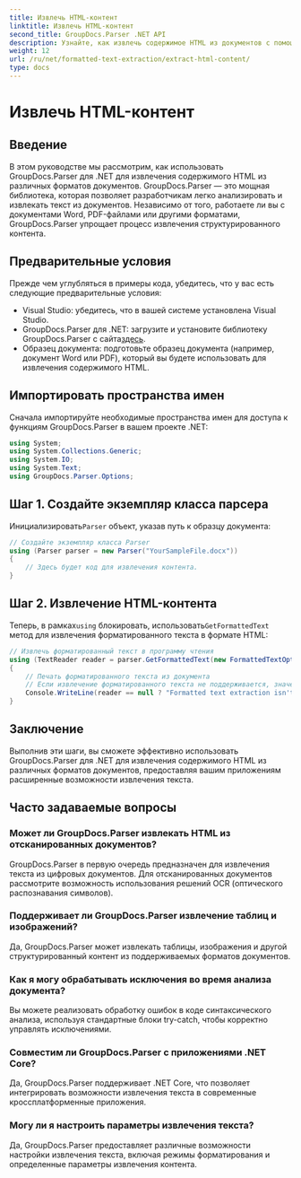 ```yaml
---
title: Извлечь HTML-контент
linktitle: Извлечь HTML-контент
second_title: GroupDocs.Parser .NET API
description: Узнайте, как извлечь содержимое HTML из документов с помощью GroupDocs.Parser для .NET. Простое в использовании руководство с примерами кода и пошаговыми инструкциями.
weight: 12
url: /ru/net/formatted-text-extraction/extract-html-content/
type: docs
---
```

# Извлечь HTML-контент

## Введение
В этом руководстве мы рассмотрим, как использовать GroupDocs.Parser для .NET для извлечения содержимого HTML из различных форматов документов. GroupDocs.Parser — это мощная библиотека, которая позволяет разработчикам легко анализировать и извлекать текст из документов. Независимо от того, работаете ли вы с документами Word, PDF-файлами или другими форматами, GroupDocs.Parser упрощает процесс извлечения структурированного контента.
## Предварительные условия
Прежде чем углубляться в примеры кода, убедитесь, что у вас есть следующие предварительные условия:
- Visual Studio: убедитесь, что в вашей системе установлена Visual Studio.
-  GroupDocs.Parser для .NET: загрузите и установите библиотеку GroupDocs.Parser с сайта[здесь](https://releases.groupdocs.com/parser/net/).
- Образец документа: подготовьте образец документа (например, документ Word или PDF), который вы будете использовать для извлечения содержимого HTML.

## Импортировать пространства имен
Сначала импортируйте необходимые пространства имен для доступа к функциям GroupDocs.Parser в вашем проекте .NET:
```csharp
using System;
using System.Collections.Generic;
using System.IO;
using System.Text;
using GroupDocs.Parser.Options;
```
## Шаг 1. Создайте экземпляр класса парсера
 Инициализировать`Parser` объект, указав путь к образцу документа:
```csharp
// Создайте экземпляр класса Parser
using (Parser parser = new Parser("YourSampleFile.docx"))
{
    // Здесь будет код для извлечения контента.
}
```
## Шаг 2. Извлечение HTML-контента
 Теперь, в рамках`using` блокировать, использовать`GetFormattedText` метод для извлечения форматированного текста в формате HTML:
```csharp
// Извлечь форматированный текст в программу чтения
using (TextReader reader = parser.GetFormattedText(new FormattedTextOptions(FormattedTextMode.Html)))
{
    // Печать форматированного текста из документа
    // Если извлечение форматированного текста не поддерживается, значение средства чтения равно нулю.
    Console.WriteLine(reader == null ? "Formatted text extraction isn't supported" : reader.ReadToEnd());
}
```

## Заключение
Выполнив эти шаги, вы сможете эффективно использовать GroupDocs.Parser для .NET для извлечения содержимого HTML из различных форматов документов, предоставляя вашим приложениям расширенные возможности извлечения текста.

## Часто задаваемые вопросы
### Может ли GroupDocs.Parser извлекать HTML из отсканированных документов?
GroupDocs.Parser в первую очередь предназначен для извлечения текста из цифровых документов. Для отсканированных документов рассмотрите возможность использования решений OCR (оптического распознавания символов).
### Поддерживает ли GroupDocs.Parser извлечение таблиц и изображений?
Да, GroupDocs.Parser может извлекать таблицы, изображения и другой структурированный контент из поддерживаемых форматов документов.
### Как я могу обрабатывать исключения во время анализа документа?
Вы можете реализовать обработку ошибок в коде синтаксического анализа, используя стандартные блоки try-catch, чтобы корректно управлять исключениями.
### Совместим ли GroupDocs.Parser с приложениями .NET Core?
Да, GroupDocs.Parser поддерживает .NET Core, что позволяет интегрировать возможности извлечения текста в современные кроссплатформенные приложения.
### Могу ли я настроить параметры извлечения текста?
Да, GroupDocs.Parser предоставляет различные возможности настройки извлечения текста, включая режимы форматирования и определенные параметры извлечения контента.